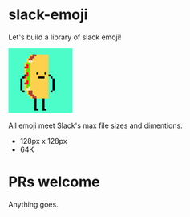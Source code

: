 # slack-emoji
Let's build a library of slack emoji!

![Alt text](/gif/pedro.gif?raw=true "Optional Title")

All emoji meet Slack's max file sizes and dimentions.
* 128px x 128px
* 64K

# PRs welcome
Anything goes.
